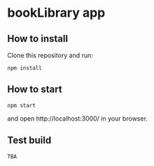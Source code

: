 # bookLibrary app

## How to install
Clone this repository and run:
```
npm install
```
## How to start
```
npm start
```
and open http://localhost:3000/ in your browser.

## Test build

```
TBA
```


